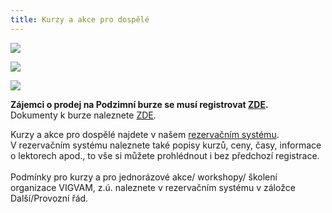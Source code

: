 ```yaml
---
title: Kurzy a akce pro dospělé
---
```

![](/images/uploads/vigvam_pro_dospele_program_konecny.jpg)

![](/images/uploads/burza_podzim_2018-1-.jpg)

![](/images/uploads/poskytovani_pp_detem_termin_podzim_2018.jpg)

**Zájemci o prodej na Podzimní burze se musí registrovat **[**ZDE**](https://docs.google.com/forms/d/e/1FAIpQLScep3NZhLZkcVRkI7Pb2lQUvstCGUpVtsbgPDGjvuSlUkXdjA/viewform)**.**\
Dokumenty k burze naleznete [ZDE](https://www.vigvam-db.cz/o-nas/dokumenty/).

Kurzy a akce pro dospělé najdete v našem [rezervačním systému](https://brezanek.webooker.eu/).\
V rezervačním systému naleznete také popisy kurzů, ceny, časy,  informace o lektorech apod., to vše si můžete prohlédnout i bez předchozí registrace. \
\
Podmínky pro kurzy a pro jednorázové akce/ workshopy/ školení organizace VIGVAM, z.ú. naleznete v rezervačním systému v záložce Další/Provozní řád.
